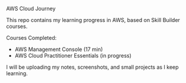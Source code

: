 AWS Cloud Journey

This repo contains my learning progress in AWS, based on Skill Builder courses.

Courses Completed:
- AWS Management Console (17 min)
- AWS Cloud Practitioner Essentials (in progress)

I will be uploading my notes, screenshots, and small projects as I keep learning.
